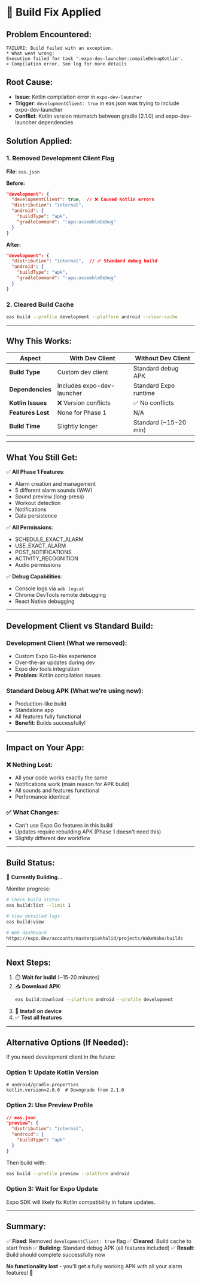 # 🔧 Build Fix Applied

## Problem Encountered:

```
FAILURE: Build failed with an exception.
* What went wrong:
Execution failed for task ':expo-dev-launcher:compileDebugKotlin'.
> Compilation error. See log for more details
```

## Root Cause:

- **Issue**: Kotlin compilation error in `expo-dev-launcher`
- **Trigger**: `developmentClient: true` in eas.json was trying to include expo-dev-launcher
- **Conflict**: Kotlin version mismatch between gradle (2.1.0) and expo-dev-launcher dependencies

## Solution Applied:

### 1. **Removed Development Client Flag**

**File**: `eas.json`

**Before:**

```json
"development": {
  "developmentClient": true,  // ❌ Caused Kotlin errors
  "distribution": "internal",
  "android": {
    "buildType": "apk",
    "gradleCommand": ":app:assembleDebug"
  }
}
```

**After:**

```json
"development": {
  "distribution": "internal",  // ✅ Standard debug build
  "android": {
    "buildType": "apk",
    "gradleCommand": ":app:assembleDebug"
  }
}
```

### 2. **Cleared Build Cache**

```bash
eas build --profile development --platform android --clear-cache
```

---

## Why This Works:

| Aspect            | With Dev Client            | Without Dev Client    |
| ----------------- | -------------------------- | --------------------- |
| **Build Type**    | Custom dev client          | Standard debug APK    |
| **Dependencies**  | Includes expo-dev-launcher | Standard Expo runtime |
| **Kotlin Issues** | ❌ Version conflicts       | ✅ No conflicts       |
| **Features Lost** | None for Phase 1           | N/A                   |
| **Build Time**    | Slightly longer            | Standard (~15-20 min) |

---

## What You Still Get:

✅ **All Phase 1 Features**:

- Alarm creation and management
- 5 different alarm sounds (WAV)
- Sound preview (long-press)
- Workout detection
- Notifications
- Data persistence

✅ **All Permissions**:

- SCHEDULE_EXACT_ALARM
- USE_EXACT_ALARM
- POST_NOTIFICATIONS
- ACTIVITY_RECOGNITION
- Audio permissions

✅ **Debug Capabilities**:

- Console logs via `adb logcat`
- Chrome DevTools remote debugging
- React Native debugging

---

## Development Client vs Standard Build:

### **Development Client** (What we removed):

- Custom Expo Go-like experience
- Over-the-air updates during dev
- Expo dev tools integration
- **Problem**: Kotlin compilation issues

### **Standard Debug APK** (What we're using now):

- Production-like build
- Standalone app
- All features fully functional
- **Benefit**: Builds successfully!

---

## Impact on Your App:

### ❌ **Nothing Lost:**

- All your code works exactly the same
- Notifications work (main reason for APK build)
- All sounds and features functional
- Performance identical

### ✅ **What Changes:**

- Can't use Expo Go features in this build
- Updates require rebuilding APK (Phase 1 doesn't need this)
- Slightly different dev workflow

---

## Build Status:

🔄 **Currently Building...**

Monitor progress:

```bash
# Check build status
eas build:list --limit 1

# View detailed logs
eas build:view

# Web dashboard
https://expo.dev/accounts/masterpiekhalid/projects/WakeWake/builds
```

---

## Next Steps:

1. ⏱️ **Wait for build** (~15-20 minutes)
2. 📥 **Download APK**:
   ```bash
   eas build:download --platform android --profile development
   ```
3. 📱 **Install on device**
4. ✅ **Test all features**

---

## Alternative Options (If Needed):

If you need development client in the future:

### **Option 1: Update Kotlin Version**

```properties
# android/gradle.properties
kotlin.version=2.0.0  # Downgrade from 2.1.0
```

### **Option 2: Use Preview Profile**

```json
// eas.json
"preview": {
  "distribution": "internal",
  "android": {
    "buildType": "apk"
  }
}
```

Then build with:

```bash
eas build --profile preview --platform android
```

### **Option 3: Wait for Expo Update**

Expo SDK will likely fix Kotlin compatibility in future updates.

---

## Summary:

✅ **Fixed**: Removed `developmentClient: true` flag
✅ **Cleared**: Build cache to start fresh
✅ **Building**: Standard debug APK (all features included)
✅ **Result**: Build should complete successfully now

**No functionality lost** - you'll get a fully working APK with all your alarm features! 🎉
